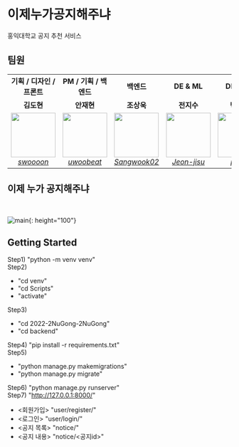 # 이제누가공지해주냐
홍익대학교 공지 추천 서비스

## 팀원
<table>
    <tr align="center">
        <td><B>기획 / 디자인 / 프론트<B></td>
        <td><B>PM / 기획 / 백엔드<B></td>
        <td><B>백엔드<B></td>
        <td><B>DE & ML<B></td>
        <td><B>DE & ML<B></td>
    </tr>
    <tr align="center">
        <td><B>김도현<B></td>
        <td><B>안재현<B></td>
        <td><B>조상욱<B></td>
        <td><B>전지수<B></td>
        <td><B>박준서<B></td>
    </tr>
    <tr align="center">
        <td>
            <img src="https://github.com/swoooon.png" width="100">
            <br>
            <a href="https://github.com/swoooon"><I>swoooon</I></a>
        </td>
        <td>
            <img src="https://github.com/uwoobeat.png" width="100">
            <br>
            <a href="https://github.com/uwoobeat"><I>uwoobeat</I></a>
        </td>
        <td>
            <img src="https://github.com/Sangwook02.png" width="100">
            <br>
            <a href="https://github.com/Sangwook02"><I>Sangwook02</I></a>
        </td>
        <td>
            <img src="https://github.com/Jeon-jisu.png" width="100">
            <br>
            <a href="https://github.com/Jeon-jisu"><I>Jeon-jisu</I></a>
        </td>
        <td>
            <img src="https://github.com/Pjunn.png" width="100">
            <br>
            <a href="https://github.com/pjunn"><I>pjunn</I></a>
        </td>
    </tr>
</table>

## 이제 누가 공지해주냐
<br>

![main](https://user-images.githubusercontent.com/67856696/185729921-955c912e-d608-4028-996e-6cdccfd42c9f.png){: height="100"}






## Getting Started
Step1) "python -m venv venv"
<br>
Step2) 

<ul>
    <li>"cd venv"</li>
    <li>"cd Scripts"</li>
    <li>"activate"</li>
</ul>
Step3) 
<br>
<ul>
    <li>"cd 2022-2NuGong-2NuGong"</li>
    <li>"cd backend"</li>
</ul>
Step4) "pip install -r requirements.txt"
<br>
Step5) 
<br>
<ul>
    <li>"python manage.py makemigrations"</li>
    <li>"python manage.py migrate"</li>
</ul>

Step6) "python manage.py runserver"
<br>
Step7) "http://127.0.0.1:8000/"
<br>
<ul>
    <li><회원가입> "user/register/"</li>
    <li><로그인> "user/login/"</li>
    <li><공지 목록> "notice/"</li>
    <li><공지 내용> "notice/<공지id>"</li>
</ul>
<br>
